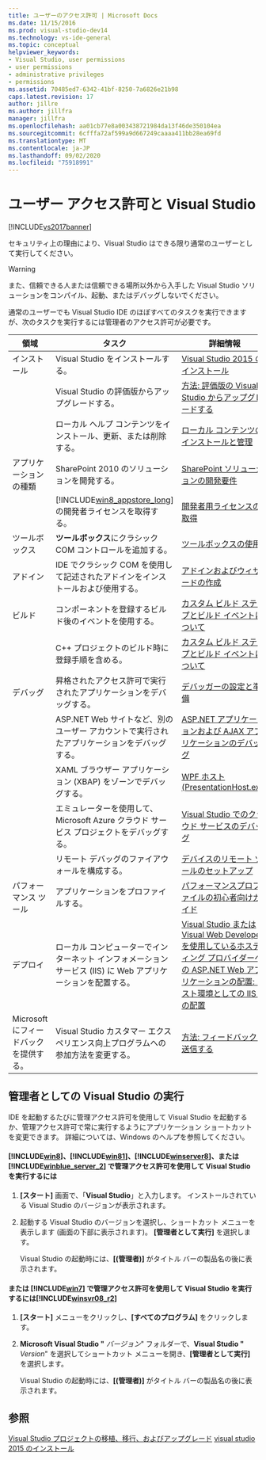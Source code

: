 ```yaml
---
title: ユーザーのアクセス許可 | Microsoft Docs
ms.date: 11/15/2016
ms.prod: visual-studio-dev14
ms.technology: vs-ide-general
ms.topic: conceptual
helpviewer_keywords:
- Visual Studio, user permissions
- user permissions
- administrative privileges
- permissions
ms.assetid: 70485ed7-6342-41bf-8250-7a6826e21b98
caps.latest.revision: 17
author: jillre
ms.author: jillfra
manager: jillfra
ms.openlocfilehash: aa01cb77e8a003438721984da13f46de350104ea
ms.sourcegitcommit: 6cfffa72af599a9d667249caaaa411bb28ea69fd
ms.translationtype: MT
ms.contentlocale: ja-JP
ms.lasthandoff: 09/02/2020
ms.locfileid: "75918991"
---
```

# <a name="user-permissions-and-visual-studio"></a>ユーザー アクセス許可と Visual Studio
[!INCLUDE[vs2017banner](../includes/vs2017banner.md)]

セキュリティ上の理由により、Visual Studio はできる限り通常のユーザーとして実行してください。

> [!WARNING]
> また、信頼できる人または信頼できる場所以外から入手した Visual Studio ソリューションをコンパイル、起動、またはデバッグしないでください。

 通常のユーザーでも Visual Studio IDE のほぼすべてのタスクを実行できますが、次のタスクを実行するには管理者のアクセス許可が必要です。

|領域|タスク|詳細情報|
|----------|----------|--------------------------|
|インストール|Visual Studio をインストールする。|[Visual Studio 2015 のインストール](../install/install-visual-studio-2015.md)|
||Visual Studio の評価版からアップグレードする。|[方法: 評価版の Visual Studio からアップグレードする](../install/how-to-upgrade-from-a-trial-edition-of-visual-studio.md)|
||ローカル ヘルプ コンテンツをインストール、更新、または削除する。|[ローカル コンテンツのインストールと管理](../ide/install-and-manage-local-content.md)|
|アプリケーションの種類|SharePoint 2010 のソリューションを開発する。|[SharePoint ソリューションの開発要件](https://msdn.microsoft.com/library/ae8ff69d-4540-4380-ab0b-845f7108e89c)|
||[!INCLUDE[win8_appstore_long](../includes/win8-appstore-long-md.md)] の開発者ライセンスを取得する。|[開発者用ライセンスの取得](https://msdn.microsoft.com/library/windows/apps/hh974578.aspx)|
|ツールボックス|**ツールボックス**にクラシック COM コントロールを追加する。|[ツールボックスの使用](../ide/using-the-toolbox.md)|
|アドイン|IDE でクラシック COM を使用して記述されたアドインをインストールおよび使用する。|[アドインおよびウィザードの作成](https://msdn.microsoft.com/library/c5a47c21-6668-4de3-898d-afa969317e73)|
|ビルド|コンポーネントを登録するビルド後のイベントを使用する。|[カスタム ビルド ステップとビルド イベントについて](https://msdn.microsoft.com/library/beb2f017-3e9f-4b2c-9b57-2572fd2628e4)|
||C++ プロジェクトのビルド時に登録手順を含める。|[カスタム ビルド ステップとビルド イベントについて](https://msdn.microsoft.com/library/beb2f017-3e9f-4b2c-9b57-2572fd2628e4)|
|デバッグ|昇格されたアクセス許可で実行されたアプリケーションをデバッグする。|[デバッガーの設定と準備](../debugger/debugger-settings-and-preparation.md)|
||ASP.NET Web サイトなど、別のユーザー アカウントで実行されたアプリケーションをデバッグする。|[ASP.NET アプリケーションおよび AJAX アプリケーションのデバッグ](../debugger/debugging-aspnet-and-ajax-applications.md)|
||XAML ブラウザー アプリケーション (XBAP) をゾーンでデバッグする。|[WPF ホスト (PresentationHost.exe)](https://msdn.microsoft.com/library/3215bfa1-722c-4ac8-a7c5-bdd02d30afbd)|
||エミュレーターを使用して、Microsoft Azure クラウド サービス プロジェクトをデバッグする。|[Visual Studio でのクラウド サービスのデバッグ](../azure/vs-azure-tools-debug-cloud-services-virtual-machines.md)|
||リモート デバッグのファイアウォールを構成する。|[デバイスのリモート ツールのセットアップ](https://msdn.microsoft.com/library/90f45630-0d26-4698-8c1f-63f85a12db9c)|
|パフォーマンス ツール|アプリケーションをプロファイルする。|[パフォーマンスプロファイルの初心者向けガイド](../profiling/beginners-guide-to-performance-profiling.md)|
|デプロイ|ローカル コンピューターでインターネット インフォメーション サービス (IIS) に Web アプリケーションを配置する。|[Visual Studio または Visual Web Developer を使用しているホスティング プロバイダーへの ASP.NET Web アプリケーションの配置: テスト環境としての IIS への配置](https://www.asp.net/web-forms/tutorials/deployment/deployment-to-a-hosting-provider/Deployment-to-a-Hosting-Provider-Deploying-to-IIS-as-a-Test-Environment-5-of-12)|
|Microsoft にフィードバックを提供する。|Visual Studio カスタマー エクスペリエンス向上プログラムへの参加方法を変更する。|[方法: フィードバックを送信する](../misc/how-to-send-feedback-about-visual-studio.md)|

## <a name="running-visual-studio-as-an-administrator"></a>管理者としての Visual Studio の実行
 IDE を起動するたびに管理アクセス許可を使用して Visual Studio を起動するか、管理アクセス許可で常に実行するようにアプリケーション ショートカットを変更できます。 詳細については、Windows のヘルプを参照してください。

#### <a name="to-run-visual-studio-with-administrative-permissions-on-win8-win81-winserver8-or-winblue_server_2"></a>[!INCLUDE[win8](../includes/win8-md.md)]、[!INCLUDE[win81](../includes/win81-md.md)]、[!INCLUDE[winserver8](../includes/winserver8-md.md)]、または [!INCLUDE[winblue_server_2](../includes/winblue-server-2-md.md)] で管理アクセス許可を使用して Visual Studio を実行するには

1. **[スタート]** 画面で、「**Visual Studio**」と入力します。 インストールされている Visual Studio のバージョンが表示されます。

2. 起動する Visual Studio のバージョンを選択し、ショートカット メニューを表示します (画面の下部に表示されます)。 **[管理者として実行]** を選択します。

     Visual Studio の起動時には、**[(管理者)]** がタイトル バーの製品名の後に表示されます。

#### <a name="to-run-visual-studio-with-administrative-permissions-on-win7-or-winsvr08_r2"></a>または [!INCLUDE[win7](../includes/win7-md.md)] で管理アクセス許可を使用して Visual Studio を実行するには[!INCLUDE[winsvr08_r2](../includes/winsvr08-r2-md.md)]

1. **[スタート]** メニューをクリックし、**[すべてのプログラム]** をクリックします。

2. **Microsoft Visual Studio "** *バージョン*" フォルダーで、**Visual Studio "** *Version*" を選択してショートカット メニューを開き、**[管理者として実行]** を選択します。

     Visual Studio の起動時には、**[(管理者)]** がタイトル バーの製品名の後に表示されます。

## <a name="see-also"></a>参照
 [Visual Studio プロジェクトの移植、移行、およびアップグレード](../porting/porting-migrating-and-upgrading-visual-studio-projects.md) [visual studio 2015 のインストール](../install/install-visual-studio-2015.md)
